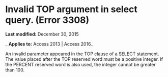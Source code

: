 
# Invalid TOP argument in select query. (Error 3308)

 **Last modified:** December 30, 2015

 _ **Applies to:** Access 2013 | Access 2016_

An invalid parameter appeared in the TOP clause of a SELECT statement. The value placed after the TOP reserved word must be a positive integer. If the PERCENT reserved word is also used, the integer cannot be greater than 100.

